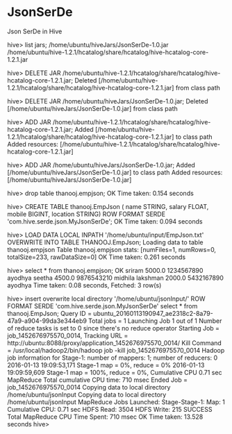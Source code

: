 # JsonSerDe
Json SerDe in Hive

hive> list jars;
/home/ubuntu/hiveJars/JsonSerDe-1.0.jar
/home/ubuntu/hive-1.2.1/hcatalog/share/hcatalog/hive-hcatalog-core-1.2.1.jar

hive> DELETE JAR /home/ubuntu/hive-1.2.1/hcatalog/share/hcatalog/hive-hcatalog-core-1.2.1.jar;
Deleted [/home/ubuntu/hive-1.2.1/hcatalog/share/hcatalog/hive-hcatalog-core-1.2.1.jar] from class path

hive> DELETE JAR /home/ubuntu/hiveJars/JsonSerDe-1.0.jar;
Deleted [/home/ubuntu/hiveJars/JsonSerDe-1.0.jar] from class path

hive> ADD JAR /home/ubuntu/hive-1.2.1/hcatalog/share/hcatalog/hive-hcatalog-core-1.2.1.jar;
Added [/home/ubuntu/hive-1.2.1/hcatalog/share/hcatalog/hive-hcatalog-core-1.2.1.jar] to class path
Added resources: [/home/ubuntu/hive-1.2.1/hcatalog/share/hcatalog/hive-hcatalog-core-1.2.1.jar]

hive> ADD JAR /home/ubuntu/hiveJars/JsonSerDe-1.0.jar;
Added [/home/ubuntu/hiveJars/JsonSerDe-1.0.jar] to class path
Added resources: [/home/ubuntu/hiveJars/JsonSerDe-1.0.jar]

hive> drop table thanooj.empjson;
OK
Time taken: 0.154 seconds

hive> CREATE TABLE thanooj.EmpJson ( name STRING, salary FLOAT, mobile BIGINT, location STRING) ROW FORMAT SERDE 'com.hive.serde.json.MyJsonSerDe';
OK
Time taken: 0.094 seconds

hive> LOAD DATA LOCAL INPATH '/home/ubuntu/input/EmpJson.txt' OVERWRITE INTO TABLE THANOOJ.EmpJson;
Loading data to table thanooj.empjson
Table thanooj.empjson stats: [numFiles=1, numRows=0, totalSize=233, rawDataSize=0]
OK
Time taken: 0.261 seconds

hive> select * from thanooj.empjson;
OK
sriram	5000.0	1234567890	ayodhya
seetha	4500.0	9876543210	midhila
lakshman	2000.0	5432167890	ayodhya
Time taken: 0.08 seconds, Fetched: 3 row(s)

hive> insert overwrite local directory '/home/ubuntu/jsonInput/' ROW FORMAT SERDE 'com.hive.serde.json.MyJsonSerDe' select * from thanooj.EmpJson;
Query ID = ubuntu_20160113190947_ae2318c2-8a79-47a9-a904-99da3e344eb9
Total jobs = 1
Launching Job 1 out of 1
Number of reduce tasks is set to 0 since there's no reduce operator
Starting Job = job_1452676975570_0014, Tracking URL = http://ubuntu:8088/proxy/application_1452676975570_0014/
Kill Command = /usr/local/hadoop2/bin/hadoop job  -kill job_1452676975570_0014
Hadoop job information for Stage-1: number of mappers: 1; number of reducers: 0
2016-01-13 19:09:53,171 Stage-1 map = 0%,  reduce = 0%
2016-01-13 19:09:59,609 Stage-1 map = 100%,  reduce = 0%, Cumulative CPU 0.71 sec
MapReduce Total cumulative CPU time: 710 msec
Ended Job = job_1452676975570_0014
Copying data to local directory /home/ubuntu/jsonInput
Copying data to local directory /home/ubuntu/jsonInput
MapReduce Jobs Launched: 
Stage-Stage-1: Map: 1   Cumulative CPU: 0.71 sec   HDFS Read: 3504 HDFS Write: 215 SUCCESS
Total MapReduce CPU Time Spent: 710 msec
OK
Time taken: 13.528 seconds
hive>

